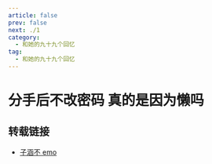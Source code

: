 ```yaml
---
article: false
prev: false
next: ./1
category:
  - 和她的九十九个回忆
tag:
  - 和她的九十九个回忆
---
```


# 分手后不改密码 真的是因为懒吗

<!-- more -->
<BiliBili bvid="BV1Ct4y1c7za"  title="分手后不改密码 真的是因为懒吗"  />

## 转载链接

- [子涵不 emo](https://space.bilibili.com/173893049)
